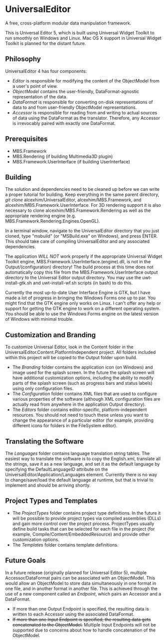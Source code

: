 UniversalEditor
===============

A free, cross-platform modular data manipulation framework.

This is Universal Editor 5, which is built using Universal Widget Toolkit to run smoothly on Windows and Linux. Mac OS X support in Universal Widget Toolkit is planned for the distant future.

Philosophy
----------
UniversalEditor 4 has four components:

* *Editor* is responsible for modifying the content of the ObjectModel from a user's point of view. 
* *ObjectModel* contains the user-friendly, DataFormat-agnostic representation of the data.
* *DataFormat* is responsible for converting on-disk representations of data to and from user-friendly ObjectModel representations.
* *Accessor* is responsible for reading from and writing to actual sources of data using the DataFormat as the translator. Therefore, any Accessor is irrevocably paired with exactly one DataFormat.

Prerequisites
-------------
* MBS.Framework
* MBS.Rendering (if building Multimedia3D plugin)
* MBS.Framework.UserInterface (if building UserInterface)

Building
--------
The solution and dependencies need to be cleaned up before we can write a proper tutorial for building. Keep everything in the same parent directory, *git clone* alcexhim/UniversalEditor, alcexhim/MBS.Framework, and alcexhim/MBS.Framework.UserInterface. For 3D rendering support it is also necessary to clone alcexhim/MBS.Framework.Rendering as well as the appropriate rendering engine (e.g. MBS.Framework.Rendering.Engines.OpenGL).

In a terminal window, navigate to the UniversalEditor directory that you just cloned, type "msbuild" (or "MSBuild.exe" on Windows), and press ENTER. This should take care of compiling UniversalEditor and any associated dependencies.

The application *WILL NOT* work properly if the appropriate Universal Widget Toolkit engine, MBS.Framework.UserInterface.(engine).dll, is not in the Output/(configuration) directory! The build process at this time does not automatically copy this file from the MBS.Framework.UserInterface output directory to the Universal Editor output directory. You may use the uwt-install-gtk.sh and uwt-install-wf.sh scripts (in bash) to do this.

Currently the most up-to-date User Interface Engine is GTK, but I have made a lot of progress in bringing the Windows Forms one up to par. You might find that the GTK engine only works on Linux. I can't offer any help or support for getting the GTK engine to work on a different operating system. You should be able to use the Windows Forms engine on the latest version of Windows with minimal trouble.

Customization and Branding
--------------------------
To customize Universal Editor, look in the Content folder in the UniversalEditor.Content.PlatformIndependent project. All folders included within this project will be copied to the Output folder upon build.

* The *Branding* folder contains the application icon (on Windows) and image used for the splash screen. In the future the splash screen will have additional customization options, including the ability to modify parts of the splash screen (such as progress bars and status labels) using only configuration files.
* The *Configuration* folder contains XML files that are used to configure various properties of the software (although XML configuration files are actually read from anywhere in the application Output directory).
* The *Editors* folder contains editor-specific, platform-independent resources. You should not need to touch these unless you want to change the appearance of a particular editor (for example, providing different icons for folders in the FileSystem editor).

Translating the Software
------------------------
The *Languages* folder contains language translation string tables. The easiest way to translate the software is to copy the English.xml, translate all the strings, save it as a new language, and set it as the default language by specifying the DefaultLanguageID attribute on the UniversalEditor/Application/Languages element. Currently there is no way to change/save/load the default language at runtime, but that is trivial to implement and should be arriving shortly.

Project Types and Templates
---------------------------
* The *ProjectTypes* folder contains project type definitions. In the future it will be possible to provide project types via compiled assemblies (DLLs) and gain more control over the project process. ProjectTypes usually define build tasks that can be selected for each file in the project (for example, Compile/Content/EmbeddedResource) and provide other customization options.
* The *Templates* folder contains template definitions.

Future Goals
------------
In a future release (originally planned for Universal Editor 5), multiple Accessor/DataFormat pairs can be associated with an ObjectModel. This would allow an ObjectModel to store data simultaneously in one format in one file, and in another format in another file. This is achieved through the use of a new component called an *Endpoint*, which pairs an Accessor and a DataFormat.
* If more than one Output Endpoint is specified, the resulting data is written to each Accessor using the associated DataFormat.
* <s>If more than one Input Endpoint is specified, the resulting data gets concatenated to the ObjectModel.</s> Multiple Input Endpoints will not be supported due to concerns about how to handle concatenation of the ObjectModel.
